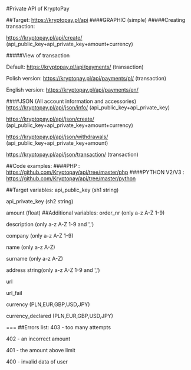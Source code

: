 #Private API of KryptoPay


##Target:
https://kryptopay.pl/api
####GRAPHIC (simple)
#####Creating transaction:


https://kryptopay.pl/api/create/ (api_public_key+api_private_key+amount+currency)


#####View of transaction


Default: https://kryptopay.pl/api/payments/ (transaction)


Polish version: https://kryptopay.pl/api/payments/pl/ (transaction)


English version: https://kryptopay.pl/api/payments/en/

####JSON (All account information and accessories)
https://kryptopay.pl/api/json/info/ (api_public_key+api_private_key)


https://kryptopay.pl/api/json/create/ (api_public_key+api_private_key+amount+currency)


https://kryptopay.pl/api/json/withdrawals/ (api_public_key+api_private_key+amount)


https://kryptopay.pl/api/json/transaction/ (transaction)


##Code examples:
####PHP : https://github.com/Kryptopay/api/tree/master/php
####PYTHON V2/V3 : https://github.com/Kryptopay/api/tree/master/python

##Target variables:
api_public_key (sh1 string)


api_private_key (sh2 string)


amount (float)
##Additional variables:
order_nr (only a-z A-Z 1-9)


description (only a-z A-Z 1-9 and ',')


company (only a-z A-Z 1-9)


name (only a-z A-Z)


surname (only a-z A-Z)


address string(only a-z A-Z 1-9 and ',')


url 

url_fail

currency (PLN,EUR,GBP,USD,JPY)

currency_declared (PLN,EUR,GBP,USD,JPY)


===
##Errors list:
403 - too many attempts


402 - an incorrect amount


401 - the amount above limit


400 - invalid data of user
